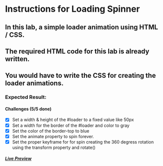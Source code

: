 # Instructions for Loading Spinner

## In this lab, a simple loader animation using HTML / CSS.

## The required HTML code for this lab is already written.

## You would have to write the CSS for creating the loader animations.

### Expected Result:

#### Challenges (5/5 done)

- [x] Set a width & height of the #loader to a fixed value like 50px
- [x] Set a width for the border of the #loader and color to gray
- [x] Set the color of the border-top to blue
- [x] Set the animate property to spin forever.
- [x] Set the proper keyframe for for spin creating the 360 degress rotation using the transform property and rotate()

##### [Live Preview]()
